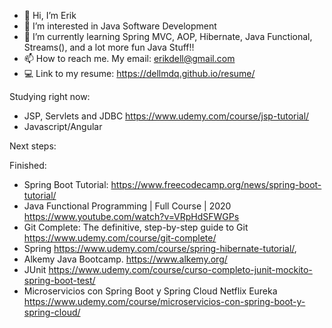 - 👋 Hi, I’m Erik
- 👀 I’m interested in Java Software Development
- 🌱 I’m currently learning Spring MVC, AOP, Hibernate, Java Functional, Streams(), and a lot more fun Java Stuff!!
- 📫 How to reach me. My email: erikdell@gmail.com
- 💻 Link to my resume: https://dellmdq.github.io/resume/

Studying right now:
- JSP, Servlets and JDBC https://www.udemy.com/course/jsp-tutorial/
- Javascript/Angular

Next steps:



Finished:

- Spring Boot Tutorial: https://www.freecodecamp.org/news/spring-boot-tutorial/
- Java Functional Programming | Full Course | 2020 https://www.youtube.com/watch?v=VRpHdSFWGPs
- Git Complete: The definitive, step-by-step guide to Git https://www.udemy.com/course/git-complete/
- Spring https://www.udemy.com/course/spring-hibernate-tutorial/,
- Alkemy Java Bootcamp. https://www.alkemy.org/
- JUnit https://www.udemy.com/course/curso-completo-junit-mockito-spring-boot-test/
- Microservicios con Spring Boot y Spring Cloud Netflix Eureka https://www.udemy.com/course/microservicios-con-spring-boot-y-spring-cloud/
